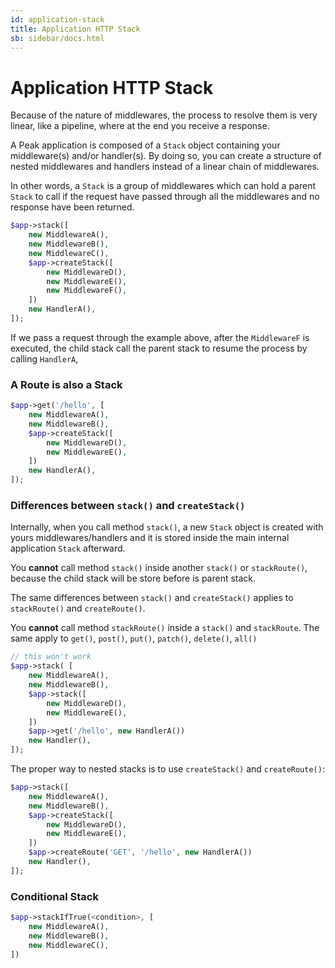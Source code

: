 ```yaml
---
id: application-stack
title: Application HTTP Stack
sb: sidebar/docs.html
---
```


# Application HTTP Stack

Because of the nature of middlewares, the process to resolve them is very linear, like a pipeline, where at the end you receive a response. 

A Peak application is composed of a ``Stack`` object containing your middleware(s) and/or handler(s). By doing so, you can create a structure of nested middlewares and handlers instead of a linear chain of middlewares.

In other words, a ``Stack`` is a group of middlewares which can hold a parent ``Stack`` to call if the request have passed through all the middlewares and no response have been returned.

```php
$app->stack([
    new MiddlewareA(),
    new MiddlewareB(),
    new MiddlewareC(),
    $app->createStack([
        new MiddlewareD(),
        new MiddlewareE(),
        new MiddlewareF(),
    ])
    new HandlerA(),
]);
```

If we pass a request through the example above, after the ``MiddlewareF`` is executed, the child stack call the parent stack to resume the process by calling ``HandlerA``, 


### A Route is also a Stack

```php
$app->get('/hello', [
    new MiddlewareA(),
    new MiddlewareB(),
    $app->createStack([
        new MiddlewareD(),
        new MiddlewareE(),
    ])
    new HandlerA(),
]);
```

### Differences between ``stack()`` and ``createStack()``

Internally, when you call method ``stack()``, a new ``Stack`` object is created with yours middlewares/handlers and it is stored inside the main internal application ``Stack`` afterward. 

You **cannot** call method ``stack()`` inside another ``stack()`` or ``stackRoute()``, because the child stack will be store before is parent stack.

The same differences between ``stack()`` and ``createStack()`` applies to ``stackRoute()`` and ``createRoute()``.

You **cannot** call method ``stackRoute()`` inside a ``stack()`` and ``stackRoute``. The same apply to ``get()``, ``post()``, ``put()``, ``patch()``, ``delete()``, ``all()``

```php
// this won't work
$app->stack( [
    new MiddlewareA(),
    new MiddlewareB(),
    $app->stack([
        new MiddlewareD(),
        new MiddlewareE(),
    ])
    $app->get('/hello', new HandlerA())
    new Handler(),
]);
```

The proper way to nested stacks is to use ``createStack()`` and ``createRoute()``:

```php
$app->stack([
    new MiddlewareA(),
    new MiddlewareB(),
    $app->createStack([
        new MiddlewareD(),
        new MiddlewareE(),
    ])
    $app->createRoute('GET', '/hello', new HandlerA())
    new Handler(),
]);
```


### Conditional Stack

```php
$app->stackIfTrue(<condition>, [
    new MiddlewareA(),
    new MiddlewareB(),
    new MiddlewareC(),
])
```